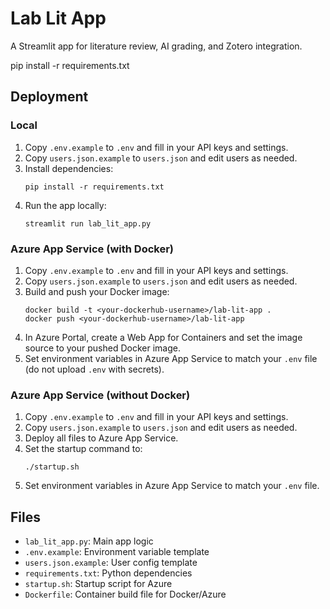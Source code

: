 # Lab Lit App

A Streamlit app for literature review, AI grading, and Zotero integration.

pip install -r requirements.txt

## Deployment

### Local
1. Copy `.env.example` to `.env` and fill in your API keys and settings.
2. Copy `users.json.example` to `users.json` and edit users as needed.
3. Install dependencies:
   ```
   pip install -r requirements.txt
   ```
4. Run the app locally:
   ```
   streamlit run lab_lit_app.py
   ```

### Azure App Service (with Docker)
1. Copy `.env.example` to `.env` and fill in your API keys and settings.
2. Copy `users.json.example` to `users.json` and edit users as needed.
3. Build and push your Docker image:
   ```
   docker build -t <your-dockerhub-username>/lab-lit-app .
   docker push <your-dockerhub-username>/lab-lit-app
   ```
4. In Azure Portal, create a Web App for Containers and set the image source to your pushed Docker image.
5. Set environment variables in Azure App Service to match your `.env` file (do not upload `.env` with secrets).

### Azure App Service (without Docker)
1. Copy `.env.example` to `.env` and fill in your API keys and settings.
2. Copy `users.json.example` to `users.json` and edit users as needed.
3. Deploy all files to Azure App Service.
4. Set the startup command to:
   ```
   ./startup.sh
   ```
5. Set environment variables in Azure App Service to match your `.env` file.


## Files
- `lab_lit_app.py`: Main app logic
- `.env.example`: Environment variable template
- `users.json.example`: User config template
- `requirements.txt`: Python dependencies
- `startup.sh`: Startup script for Azure
- `Dockerfile`: Container build file for Docker/Azure
